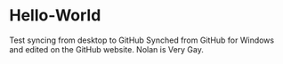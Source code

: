 # Hello-World

Test syncing from desktop to GitHub
Synched from GitHub for Windows and edited on the GitHub website.
Nolan is Very Gay. 
